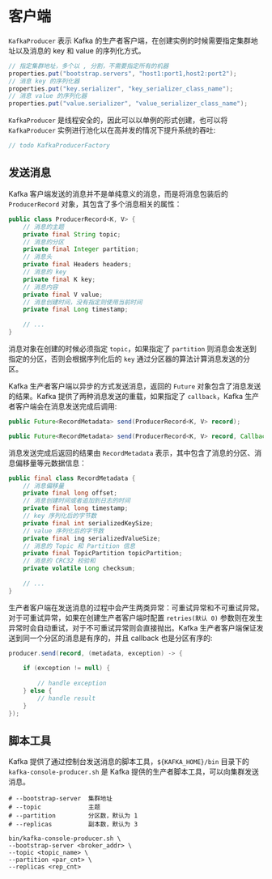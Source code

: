 # 客户端
`KafkaProducer` 表示 Kafka 的生产者客户端，在创建实例的时候需要指定集群地址以及消息的 key 和 value 的序列化方式。
```java
// 指定集群地址，多个以 , 分割，不需要指定所有的机器
properties.put("bootstrap.servers", "host1:port1,host2:port2");
// 消息 key 的序列化器
properties.put("key.serializer", "key_serializer_class_name");
// 消息 value 的序列化器
properties.put("value.serializer", "value_serializer_class_name");
```
`KafkaProducer` 是线程安全的，因此可以以单例的形式创建，也可以将 `KafkaProducer` 实例进行池化以在高并发的情况下提升系统的吞吐:
```java
// todo KafkaProducerFactory
```

## 发送消息
Kafka 客户端发送的消息并不是单纯意义的消息，而是将消息包装后的 `ProducerRecord` 对象，其包含了多个消息相关的属性：
```java
public class ProducerRecord<K, V> {
    // 消息的主题
    private final String topic;
    // 消息的分区
    private final Integer partition;
    // 消息头
    private final Headers headers;
    // 消息的 key
    private final K key;
    // 消息内容
    private final V value;
    // 消息创建时间，没有指定则使用当前时间
    private final Long timestamp;
	
    // ...
}
```
消息对象在创建的时候必须指定 `topic`，如果指定了 `partition` 则消息会发送到指定的分区，否则会根据序列化后的 `key` 通过分区器的算法计算消息发送的分区。

Kafka 生产者客户端以异步的方式发送消息，返回的 `Future` 对象包含了消息发送的结果。Kafka 提供了两种消息发送的重载，如果指定了 `callback`，Kafka 生产者客户端会在消息发送完成后调用:
```java
public Future<RecordMetadata> send(ProducerRecord<K, V> record);

public Future<RecordMetadata> send(ProducerRecord<K, V> record, Callback callback);
```

消息发送完成后返回的结果由 `RecordMetadata` 表示，其中包含了消息的分区、消息偏移量等元数据信息：
```java
public final class RecordMetadata {
    // 消息偏移量
    private final long offset;
    // 消息创建时间或者追加到日志的时间
    private final long timestamp;
    // key 序列化后的字节数
    private final int serializedKeySize;
    // value 序列化后的字节数
    private final ing serializedValueSize;
    // 消息的 Topic 和 Partition 信息
    private final TopicPartition topicPartition;
    // 消息的 CRC32 校验和
    private volatile Long checksum;
	
    // ...
}
```

生产者客户端在发送消息的过程中会产生两类异常：可重试异常和不可重试异常。对于可重试异常，如果在创建生产者客户端时配置 `retries(默认 0)` 参数则在发生异常时会自动重试，对于不可重试异常则会直接抛出。Kafka 生产者客户端保证发送到同一个分区的消息是有序的，并且 callback 也是分区有序的:
```java
producer.send(record, (metadata, exception) -> {
    
    if (exception != null) {
        
        // handle exception
    } else {
        // handle result
    }
});
```

## 脚本工具

Kafka 提供了通过控制台发送消息的脚本工具，`${KAFKA_HOME}/bin` 目录下的 `kafka-console-producer.sh` 是 Kafka 提供的生产者脚本工具，可以向集群发送消息。

```shell script
# --bootstrap-server  集群地址
# --topic             主题
# --partition         分区数，默认为 1
# --replicas          副本数，默认为 3

bin/kafka-console-producer.sh \
--bootstrap-server <broker_addr> \
--topic <topic_name> \
--partition <par_cnt> \
--replicas <rep_cnt>
```